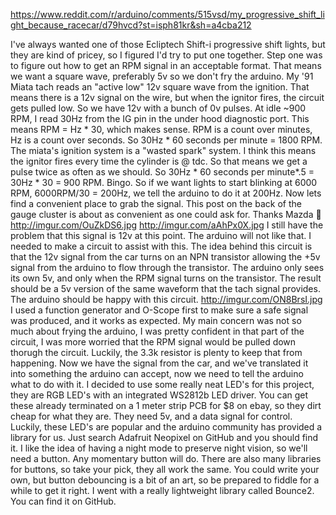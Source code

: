 https://www.reddit.com/r/arduino/comments/515vsd/my_progressive_shift_light_because_racecar/d79hvcd?st=isph81kr&sh=a4cba212

I've always wanted one of those Ecliptech Shift-i progressive shift lights, but they are kind of pricey, so I figured I'd try to put one together.
Step one was to figure out how to get an RPM signal in an acceptable format. That means we want a square wave, preferably 5v so we don't fry the arduino. My '91 Miata tach reads an "active low" 12v square wave from the ignition. That means there is a 12v signal on the wire, but when the ignitor fires, the circuit gets pulled low. So we have 12v with a bunch of 0v pulses. At idle ~900 RPM, I read 30Hz from the IG pin in the under hood diagnostic port. This means RPM = Hz * 30, which makes sense. RPM is a count over minutes, Hz is a count over seconds. So 30Hz * 60 seconds per minute = 1800 RPM. The miata's ignition system is a "wasted spark" system. I think this means the ignitor fires every time the cylinder is @ tdc. So that means we get a pulse twice as often as we should. So 30Hz * 60 seconds per minute*.5 = 30Hz * 30 = 900 RPM. Bingo. So if we want lights to start blinking at 6000 RPM, 6000RPM/30 = 200Hz, we tell the arduino to do it at 200Hz.
Now lets find a convenient place to grab the signal. This post on the back of the gauge cluster is about as convenient as one could ask for. Thanks Mazda :bow:
http://imgur.com/OuZkDS6.jpg
http://imgur.com/aAhPx0X.jpg
I still have the problem that this signal is 12v at this point. The arduino will not like that. I needed to make a circuit to assist with this. The idea behind this circuit is that the 12v signal from the car turns on an NPN transistor allowing the +5v signal from the arduino to flow through the transistor. The arduino only sees its own 5v, and only when the RPM signal turns on the transistor. The result should be a 5v version of the same waveform that the tach signal provides. The arduino should be happy with this circuit.
http://imgur.com/ON8BrsI.jpg
I used a function generator and O-Scope first to make sure a safe signal was produced, and it works as expected. My main concern was not so much about frying the arduino, I was pretty confident in that part of the circuit, I was more worried that the RPM signal would be pulled down thorugh the circuit. Luckily, the 3.3k resistor is plenty to keep that from happening.
Now we have the signal from the car, and we've translated it into something the arduino can accept, now we need to tell the arduino what to do with it. I decided to use some really neat LED's for this project, they are RGB LED's with an integrated WS2812b LED driver. You can get these already terminated on a 1 meter strip PCB for $8 on ebay, so they dirt cheap for what they are. They need 5v, and a data signal for control. Luckily, these LED's are popular and the arduino community has provided a library for us. Just search Adafruit Neopixel on GitHub and you should find it.
I like the idea of having a night mode to preserve night vision, so we'll need a button. Any momentary button will do. There are also many libraries for buttons, so take your pick, they all work the same. You could write your own, but button debouncing is a bit of an art, so be prepared to fiddle for a while to get it right. I went with a really lightweight library called Bounce2. You can find it on GitHub.

